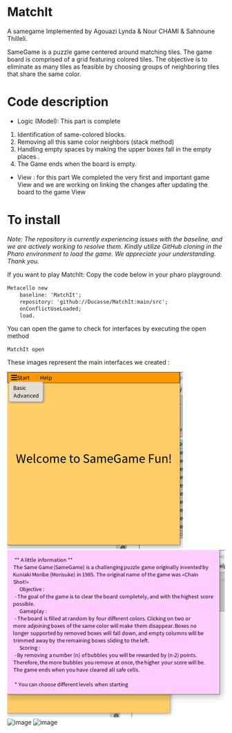 # MatchIt 
A samegame Implemented by Agouazi Lynda & Nour CHAMI & Sahnoune Thilleli.


SameGame is a puzzle game centered around matching tiles. The game board is comprised of a grid featuring colored tiles. 
The objective is to eliminate as many tiles as feasible by choosing groups of neighboring tiles that share the same color.

# Code description 

* Logic (Model): This part is complete

 1. Identification of same-colored blocks.
 2. Removing all this same color neighbors (stack method)
 3. Handling empty spaces by making the upper boxes fall in the empty places .
 4. The Game ends when the board is empty.

* View : for this part We completed the very first and important game View and we are working on linking the changes after updating the board to the game View

# To install
_Note: The repository is currently experiencing issues with the baseline, and we are actively working to resolve them. 
Kindly utilize GitHub cloning in the Pharo environment to load the game. 
We appreciate your understanding. Thank you._

If you want to play MatchIt: Copy the code below in your pharo playground:

```smalltalk
Metacello new
    baseline: 'MatchIt';
    repository: 'github://Ducasse/MatchIt:main/src';
    onConflictUseLoaded;
    load.
```
You can open the game to check for interfaces by executing the open method
```smalltalk
MatchIt open
```
These images represent the main interfaces we created : 

![](images/Screenshot%20(725).png) 
![](images/Screenshot%20(724).png) 
![image](https://github.com/Lynag16/MatchIt/assets/95236950/34797db1-f8d0-4726-8ac6-60c960da47fe)
![image](https://github.com/Lynag16/MatchIt/assets/95236950/bf782394-b0b5-4716-8c45-6aa6d12d035e)


